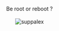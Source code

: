 <p align="center">
  Be root or reboot ?   
  <br><br>
  <img src="supaplex.gif" alt="suppalex">
</p> 
